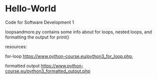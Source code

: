 # Hello-World
Code for Software Development 1

loopsandmore.py     contains some info about for loops, nested loops, and formatting the output for print()

resources:

for-loop                  https://www.python-course.eu/python3_for_loop.php,

formatted output          https://www.python-course.eu/python3_formatted_output.php
